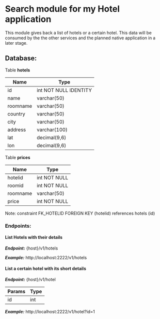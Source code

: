 # Search module for my Hotel application

This module gives back a list of hotels or a certain hotel. This data will be consumed by the the other services and the planned native application in a later stage.

## Database:  
Table **hotels**

Name | Type 
------------ | -------------
id | int NOT NULL IDENTITY
name | varchar(50)
roomname | varchar(50)
country | varchar(50)
city | varchar(50)
address | varchar(100)
lat | decimal(9,6)
lon | decimal(9,6)

Table **prices**

Name | Type 
------------ | -------------
hotelid | int NOT NULL
roomid | int NOT NULL
roomname | varchar(50)
price | int NOT NULL

Note: constraint FK_HOTELID FOREIGN KEY (hotelid) references hotels (id)


### Endpoints:  

#### List Hotels with their details

***Endpoint:*** {host}/v1/hotels

***Example:*** http://localhost:2222/v1/hotels
#### List a certain hotel with its short details
***Endpoint:*** {host}/v1/hotel  

Params | Type  
------------ | -------------   
id | int   

***Example:*** http://localhost:2222/v1/hotel?id=1